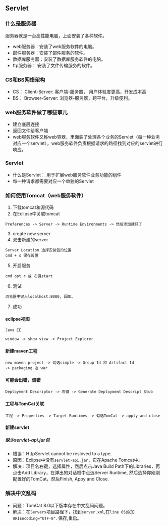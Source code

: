 ## Servlet

### 什么是服务器
服务器就是一台高性能电脑，上面安装了各种软件。
- web服务器：安装了web服务软件的电脑。
- 邮件服务器：安装了邮件服务的软件。
- 数据库服务器：安装了数据库服务软件的电脑。
- ftp服务器： 安装了文件传输服务的软件。

### CS和BS网络架构
- CS： Client-Server: 客户端-服务器， 用户体验度更高，开发成本高
- BS： Browser-Server: 浏览器-服务器，跨平台，升级便利。

### web服务软件做了哪些事儿
- 建立底层连接
- 返回文件给客户端
- web服务软件又称web容器，里面装了处理各个业务的Servlet（每一种业务对应一个servlet），web服务软件负责根据请求的路径找到对应的servlet进行响应。

### Servlet
- 什么是Servlet： 用于扩展web服务软件业务功能的组件
- 每一种请求都需要对应一个单独的Servlet

### 如何使用Tomcat（web服务软件）
1. 下载tomcat和源代码
2. 在Eclipse中关联tomcat
```
Preferences -> Server -> Runtime Environments -> 然后添加就好了
```
3. create new server
4. 双击新建的server
```
Server Location 选择安装包的位置
cmd + s 保存设置
```
5. 开启服务
```
cmd opt r 或 右键start
```
6. 测试
```
浏览器中键入localhost:8080, 回车。
```
7. 成功

#### eclipse视图
```
Java EE

window -> show view -> Project Explorer
```

#### 新建maven工程
```
new maven project -> 勾选simple -> Group Id 和 Artifact Id
-> packaging 选 war
```

#### 可能会出错，调错
```
Deployment Descriptor -> 右键 -> Generate Deployment Descript Stub
```

#### 工程与TomCat关联
```
工程 -> Properties -> Target Runtimes -> 勾选TomCat -> apply and close
```

#### 新建servlet

##### 缺少servlet-api.jar包

- 错误：HttpServlet cannot be resloved to a type.
- 原因：Eclipse中没有`servlet-api.jar`，它在Apache Tomcat中。
- 解决：项目名右键，选择属性，然后点击Java Build Path下的Libraries，再点击Add Library，在弹出的对话框中点选Server Runtime, 然后选择你刚刚配置好的TomCat，然后Finish, Appy and Close.


### 解决中文乱码
- 问题：TomCat 8.0以下版本存在中文乱码问题。
- 解决：在`Servers`项目路径下，找到`server.xml`,在`line 65`添加`URIEncoding="UTF-8"`. 保存,重启。



